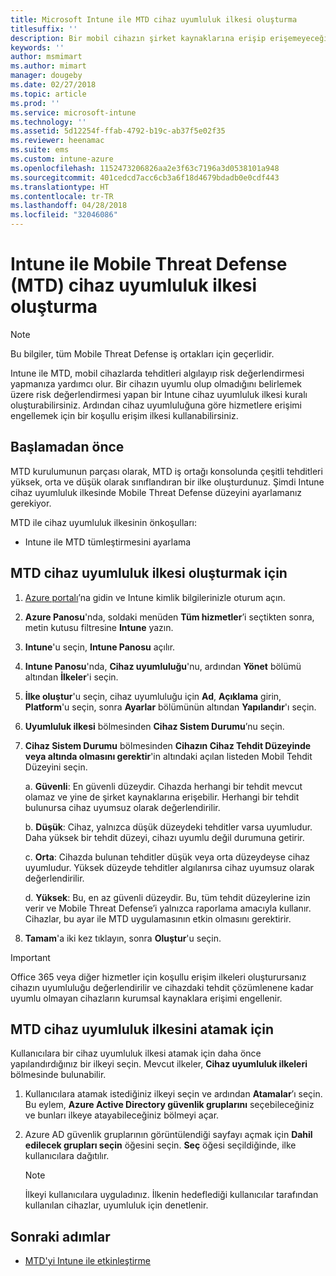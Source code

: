 ```yaml
---
title: Microsoft Intune ile MTD cihaz uyumluluk ilkesi oluşturma
titlesuffix: ''
description: Bir mobil cihazın şirket kaynaklarına erişip erişemeyeceğini belirlemek için MTD iş ortağı tehdit düzeylerinizi kullanan bir Intune cihaz uyumluluğu ilkesi oluşturun.
keywords: ''
author: msmimart
ms.author: mimart
manager: dougeby
ms.date: 02/27/2018
ms.topic: article
ms.prod: ''
ms.service: microsoft-intune
ms.technology: ''
ms.assetid: 5d12254f-ffab-4792-b19c-ab37f5e02f35
ms.reviewer: heenamac
ms.suite: ems
ms.custom: intune-azure
ms.openlocfilehash: 1152473206826aa2e3f63c7196a3d0538101a948
ms.sourcegitcommit: 401cedcd7acc6cb3a6f18d4679bdadb0e0cdf443
ms.translationtype: HT
ms.contentlocale: tr-TR
ms.lasthandoff: 04/28/2018
ms.locfileid: "32046086"
---
```

# <a name="create-mobile-threat-defense-mtd-device-compliance-policy-with-intune"></a>Intune ile Mobile Threat Defense (MTD) cihaz uyumluluk ilkesi oluşturma

> [!NOTE] 
> Bu bilgiler, tüm Mobile Threat Defense iş ortakları için geçerlidir.

Intune ile MTD, mobil cihazlarda tehditleri algılayıp risk değerlendirmesi yapmanıza yardımcı olur. Bir cihazın uyumlu olup olmadığını belirlemek üzere risk değerlendirmesi yapan bir Intune cihaz uyumluluk ilkesi kuralı oluşturabilirsiniz. Ardından cihaz uyumluluğuna göre hizmetlere erişimi engellemek için bir koşullu erişim ilkesi kullanabilirsiniz.

## <a name="before-you-begin"></a>Başlamadan önce

MTD kurulumunun parçası olarak, MTD iş ortağı konsolunda çeşitli tehditleri yüksek, orta ve düşük olarak sınıflandıran bir ilke oluşturdunuz. Şimdi Intune cihaz uyumluluk ilkesinde Mobile Threat Defense düzeyini ayarlamanız gerekiyor.

MTD ile cihaz uyumluluk ilkesinin önkoşulları:

-   Intune ile MTD tümleştirmesini ayarlama

## <a name="to-create-an-mtd-device-compliance-policy"></a>MTD cihaz uyumluluk ilkesi oluşturmak için

1.  [Azure portalı](https://portal.azure.com/)’na gidin ve Intune kimlik bilgilerinizle oturum açın.

2.  **Azure Panosu**'nda, soldaki menüden **Tüm hizmetler**’i seçtikten sonra, metin kutusu filtresine **Intune** yazın.

3.  **Intune**'u seçin, **Intune Panosu** açılır.

4. **Intune Panosu**'nda, **Cihaz uyumluluğu**'nu, ardından **Yönet** bölümü altından **İlkeler**'i seçin.

5.  **İlke oluştur**'u seçin, cihaz uyumluluğu için **Ad**, **Açıklama** girin, **Platform**'u seçin, sonra **Ayarlar** bölümünün altından **Yapılandır**'ı seçin.

6.  **Uyumluluk ilkesi** bölmesinden **Cihaz Sistem Durumu**’nu seçin.

7.  **Cihaz Sistem Durumu** bölmesinden **Cihazın Cihaz Tehdit Düzeyinde veya altında olmasını gerektir**'in altındaki açılan listeden Mobil Tehdit Düzeyini seçin.

    a.  **Güvenli**: En güvenli düzeydir. Cihazda herhangi bir tehdit mevcut olamaz ve yine de şirket kaynaklarına erişebilir. Herhangi bir tehdit bulunursa cihaz uyumsuz olarak değerlendirilir.

    b.  **Düşük**: Cihaz, yalnızca düşük düzeydeki tehditler varsa uyumludur. Daha yüksek bir tehdit düzeyi, cihazı uyumlu değil durumuna getirir.

    c.  **Orta**: Cihazda bulunan tehditler düşük veya orta düzeydeyse cihaz uyumludur. Yüksek düzeyde tehditler algılanırsa cihaz uyumsuz olarak değerlendirilir.

    d.  **Yüksek**: Bu, en az güvenli düzeydir. Bu, tüm tehdit düzeylerine izin verir ve Mobile Threat Defense’i yalnızca raporlama amacıyla kullanır. Cihazlar, bu ayar ile MTD uygulamasının etkin olmasını gerektirir.

8.  **Tamam**'a iki kez tıklayın, sonra **Oluştur**'u seçin.

> [!IMPORTANT]
> Office 365 veya diğer hizmetler için koşullu erişim ilkeleri oluşturursanız cihazın uyumluluğu değerlendirilir ve cihazdaki tehdit çözümlenene kadar uyumlu olmayan cihazların kurumsal kaynaklara erişimi engellenir.

## <a name="to-assign-an-mtd-device-compliance-policy"></a>MTD cihaz uyumluluk ilkesini atamak için

Kullanıcılara bir cihaz uyumluluk ilkesi atamak için daha önce yapılandırdığınız bir ilkeyi seçin. Mevcut ilkeler, **Cihaz uyumluluk ilkeleri** bölmesinde bulunabilir.

1. Kullanıcılara atamak istediğiniz ilkeyi seçin ve ardından **Atamalar**’ı seçin. Bu eylem, **Azure Active Directory güvenlik gruplarını** seçebileceğiniz ve bunları ilkeye atayabileceğiniz bölmeyi açar.

2. Azure AD güvenlik gruplarının görüntülendiği sayfayı açmak için **Dahil edilecek grupları seçin** öğesini seçin.  **Seç** öğesi seçildiğinde, ilke kullanıcılara dağıtılır.

    > [!NOTE] 
    > İlkeyi kullanıcılara uyguladınız. İlkenin hedeflediği kullanıcılar tarafından kullanılan cihazlar, uyumluluk için denetlenir.

## <a name="next-steps"></a>Sonraki adımlar

- [MTD'yi Intune ile etkinleştirme](mtd-connector-enable.md)